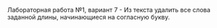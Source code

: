 Лабораторная работа №1, вариант 7 - Из текста удалить все слова заданной длины, начинающиеся на согласную букву.

